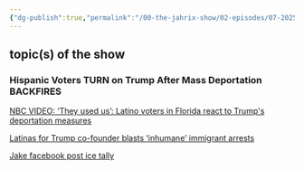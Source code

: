```yaml
---
{"dg-publish":true,"permalink":"/00-the-jahrix-show/02-episodes/07-2025/07/","tags":["jahrixshow","filmed","edited","published"],"created":"2025-07-06T21:22:22.114-04:00","updated":"2025-07-09T13:47:01.385-04:00"}
---
```


## topic(s) of the show 
### **Hispanic Voters TURN on Trump After Mass Deportation BACKFIRES**
[NBC VIDEO: ‘They used us’: Latino voters in Florida react to Trump's deportation measures](https://www.youtube.com/watch?v=aGq3yEM7iLM) 

[Latinas for Trump co-founder blasts ‘inhumane’ immigrant arrests](https://thehill.com/immigration/5339542-latinas-for-trump-co-founder-blasts-mass-deportations/)

[Jake facebook post ice tally](https://cdn.discordapp.com/attachments/769130131452985344/1391612493519913001/jake.png?ex=686c87a1&is=686b3621&hm=263b7738ad789b1b89239eeba001babb9e6e0cac303e043a9c83dacbe740930f&)
